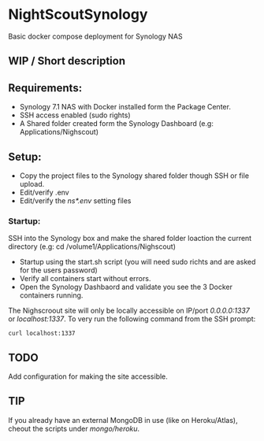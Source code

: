 # NightScoutSynology
Basic docker compose deployment for Synology NAS

## WIP / Short description

## Requirements:

- Synology 7.1 NAS with Docker installed form the Package Center.
- SSH access enabled (sudo rights)
- A Shared folder created form the Synology Dashboard (e.g: Applications/Nighscout)

## Setup:

- Copy the project files to the Synology shared folder though SSH or file upload.
- Edit/verify .env
- Edit/verify the _ns*.env_ setting files 

### Startup:

SSH into the Synology box and make the shared folder loaction the current directory (e.g: cd /volume1/Applications/Nighscout)

- Startup using the start.sh script (you will need sudo richts and are asked for the users password)
- Verify all containers start without errors.
- Open the Synology Dashbaord and validate you see the 3 Docker containers running.

The Nighscroout site will only be locally accessible on IP/port _0.0.0.0:1337_ or _localhost:1337_. To very run the following command from the SSH prompt:

	curl localhost:1337

## TODO
Add configuration for making the site accessible.

## TIP
If you already have an external MongoDB in use (like on Heroku/Atlas), cheout the scripts under _mongo/heroku_.
